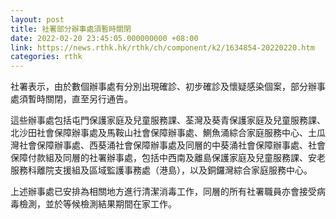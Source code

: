 ```yaml
---
layout: post
title: 社署部分辦事處須暫時關閉
date: 2022-02-20 23:45:05.000000000 +08:00
link: https://news.rthk.hk/rthk/ch/component/k2/1634854-20220220.htm
categories: rthk
---
```


社署表示，由於數個辦事處有分別出現確診、初步確診及懷疑感染個案，部分辦事處須暫時關閉，直至另行通告。

這些辦事處包括屯門保護家庭及兒童服務課、荃灣及葵青保護家庭及兒童服務課、北沙田社會保障辦事處及馬鞍山社會保障辦事處、鰂魚涌綜合家庭服務中心、土瓜灣社會保障辦事處、西葵涌社會保障辦事處及同層的中葵涌社會保障辦事處、社會保障付款組及同層的社署辦事處，包括中西南及離島保護家庭及兒童服務課、安老服務科離院支援組及區域監護事務處（港島），以及銅鑼灣綜合家庭服務中心。

上述辦事處已安排為相關地方進行清潔消毒工作，同層的所有社署職員亦會接受病毒檢測，並於等候檢測結果期間在家工作。
